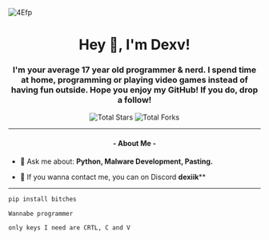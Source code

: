 ![4Efp](https://github.com/user-attachments/assets/4ddc3a07-90e0-4122-bcb8-9a573ff7fdd3)

<h1 align="center">Hey 👋, I'm Dexv!</h1>
<h3 align="center">I'm your average 17 year old programmer & nerd. I spend time at home, programming or playing video games instead of having fun outside. Hope you enjoy my GitHub! If you do, drop a follow!</h3>

<p align="center">
<img src="https://img.shields.io/badge/dynamic/json?&label=Total%20Stars&color=ff0000&style=flat&style=for-the-badge&query=%24.stars&url=https://api.github-star-counter.workers.dev/user/dexiikk" alt="Total Stars" ></a>
<img src="https://img.shields.io/badge/dynamic/json?&label=Total%20Forks&color=ff7700&style=flat&style=for-the-badge&query=%24.forks&url=https://api.github-star-counter.workers.dev/user/dexiikk" alt="Total Forks"></a> </p>

---

<h4 align="center">- About Me - </h4>

- 💬 Ask me about: **Python, Malware Development, Pasting.**

- 🌟 If you wanna contact me, you can on Discord **dexiik****

---


```python
pip install bitches
```
```python
Wannabe programmer
```
```sh-session
only keys I need are CRTL, C and V
```


